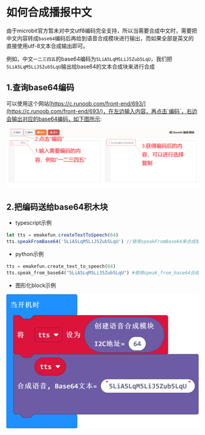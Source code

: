 # 如何合成播报中文

由于microbit官方暂未对中文utf8编码完全支持，所以当需要合成中文时，需要把中文内容转成`base64`编码后再给到语音合成模块进行输出，而如果全部是英文的直接使用utf-8文本合成输出即可。

例如，中文`一二三四五`的base64编码为`5LiA5LqM5LiJ5Zub5LqU`，我们把`5LiA5LqM5LiJ5Zub5LqU`输出给base64的文本合成块来进行合成

## 1.查询base64编码

可以使用这个网站[https://c.runoob.com/front-end/693/](https://c.runoob.com/front-end/693/)，在左边输入内容，再点击`编码`，右边会输出对应的base64编码，如下图所示:

![how_to_get_base64_encoded_string.png](how_to_get_base64_encoded_string.png)

## 2.把编码送给base64积木块

- typescript示例

```typescript
let tts = emakefun.createTextToSpeech(64)
tts.speakFromBase64('5LiA5LqM5LiJ5Zub5LqU') //使用speakFromBase64来合成播报base64对应的内容
```

- python示例

```python
tts = emakefun.create_text_to_speech(64)
tts.speak_from_base64("5LiA5LqM5LiJ5Zub5LqU") #使用speak_from_base64合成播报base64对应的内容
```

- 图形化block示例

![example_tts_chinese.png](example_tts_chinese.png)
